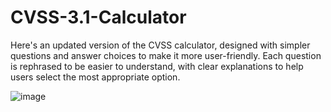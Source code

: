 # CVSS-3.1-Calculator
Here's an updated version of the CVSS calculator, designed with simpler questions and answer choices to make it more user-friendly. Each question is rephrased to be easier to understand, with clear explanations to help users select the most appropriate option.

![image](https://github.com/user-attachments/assets/fdbf786c-766d-47de-92ca-c6cd219e101a)

